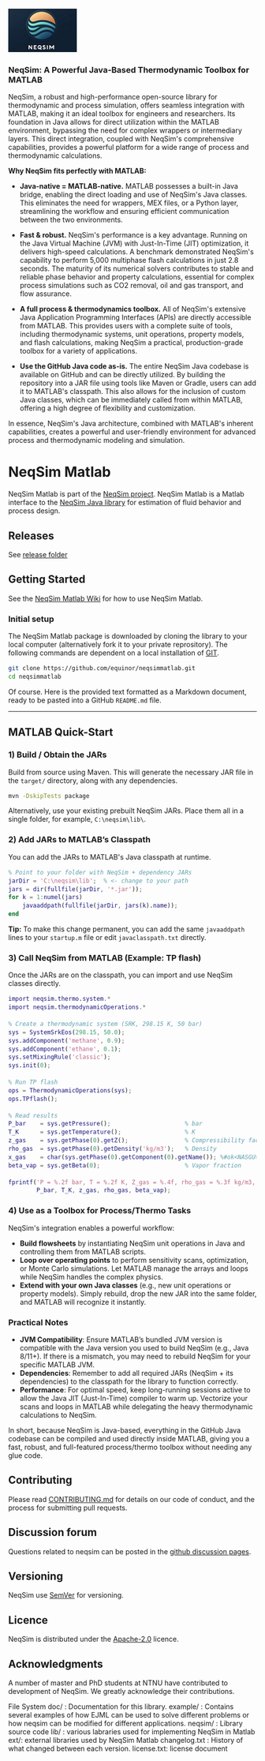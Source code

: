 ![NeqSim Logo](https://github.com/equinor/neqsim/blob/master/docs/wiki/neqsimlogocircleflatsmall.png)

### NeqSim: A Powerful Java-Based Thermodynamic Toolbox for MATLAB

NeqSim, a robust and high-performance open-source library for thermodynamic and process simulation, offers seamless integration with MATLAB, making it an ideal toolbox for engineers and researchers. Its foundation in Java allows for direct utilization within the MATLAB environment, bypassing the need for complex wrappers or intermediary layers. This direct integration, coupled with NeqSim's comprehensive capabilities, provides a powerful platform for a wide range of process and thermodynamic calculations.

**Why NeqSim fits perfectly with MATLAB:**

*   **Java-native = MATLAB-native.** MATLAB possesses a built-in Java bridge, enabling the direct loading and use of NeqSim's Java classes. This eliminates the need for wrappers, MEX files, or a Python layer, streamlining the workflow and ensuring efficient communication between the two environments.

*   **Fast & robust.** NeqSim's performance is a key advantage. Running on the Java Virtual Machine (JVM) with Just-In-Time (JIT) optimization, it delivers high-speed calculations. A benchmark demonstrated NeqSim's capability to perform 5,000 multiphase flash calculations in just 2.8 seconds. The maturity of its numerical solvers contributes to stable and reliable phase behavior and property calculations, essential for complex process simulations such as CO2 removal, oil and gas transport, and flow assurance.

*   **A full process & thermodynamics toolbox.** All of NeqSim's extensive Java Application Programming Interfaces (APIs) are directly accessible from MATLAB. This provides users with a complete suite of tools, including thermodynamic systems, unit operations, property models, and flash calculations, making NeqSim a practical, production-grade toolbox for a variety of applications.

*   **Use the GitHub Java code as-is.** The entire NeqSim Java codebase is available on GitHub and can be directly utilized. By building the repository into a JAR file using tools like Maven or Gradle, users can add it to MATLAB's classpath. This also allows for the inclusion of custom Java classes, which can be immediately called from within MATLAB, offering a high degree of flexibility and customization.

In essence, NeqSim's Java architecture, combined with MATLAB's inherent capabilities, creates a powerful and user-friendly environment for advanced process and thermodynamic modeling and simulation.

# NeqSim Matlab
NeqSim Matlab is part of the [NeqSim project](https://equinor.github.io/neqsimhome/). NeqSim Matlab is a Matlab interface to the [NeqSim Java library](https://github.com/equinor/neqsim) for estimation of fluid behavior and process design.

## Releases
See [release folder](https://github.com/equinor/neqsimmatlab/releases)

## Getting Started
See the [NeqSim Matlab Wiki](https://github.com/equinor/neqsimmatlab/wiki) for how to use NeqSim Matlab.


### Initial setup
The NeqSim Matlab package is downloaded by cloning the library to your local computer (alternatively fork it to your private reprository). The following commands are dependent on a local installation of [GIT](https://git-scm.com/). 

```bash
git clone https://github.com/equinor/neqsimmatlab.git
cd neqsimmatlab
```

Of course. Here is the provided text formatted as a Markdown document, ready to be pasted into a GitHub `README.md` file.

---

## MATLAB Quick-Start

### 1) Build / Obtain the JARs

Build from source using Maven. This will generate the necessary JAR file in the `target/` directory, along with any dependencies.

```sh
mvn -DskipTests package
```
Alternatively, use your existing prebuilt NeqSim JARs. Place them all in a single folder, for example, `C:\neqsim\lib\`.

### 2) Add JARs to MATLAB’s Classpath

You can add the JARs to MATLAB's Java classpath at runtime.

```matlab
% Point to your folder with NeqSim + dependency JARs
jarDir = 'C:\neqsim\lib';  % <- change to your path
jars = dir(fullfile(jarDir, '*.jar'));
for k = 1:numel(jars)
    javaaddpath(fullfile(jarDir, jars(k).name));
end
```

**Tip:** To make this change permanent, you can add the same `javaaddpath` lines to your `startup.m` file or edit `javaclasspath.txt` directly.

### 3) Call NeqSim from MATLAB (Example: TP flash)

Once the JARs are on the classpath, you can import and use NeqSim classes directly.

```matlab
import neqsim.thermo.system.*
import neqsim.thermodynamicOperations.*

% Create a thermodynamic system (SRK, 298.15 K, 50 bar)
sys = SystemSrkEos(298.15, 50.0);
sys.addComponent('methane', 0.9);
sys.addComponent('ethane', 0.1);
sys.setMixingRule('classic');
sys.init(0);

% Run TP flash
ops = ThermodynamicOperations(sys);
ops.TPflash();

% Read results
P_bar    = sys.getPressure();                     % bar
T_K      = sys.getTemperature();                  % K
z_gas    = sys.getPhase(0).getZ();                % Compressibility factor
rho_gas  = sys.getPhase(0).getDensity('kg/m3');   % Density
x_gas    = char(sys.getPhase(0).getComponent(0).getName()); %#ok<NASGU>
beta_vap = sys.getBeta(0);                        % Vapor fraction

fprintf('P = %.2f bar, T = %.2f K, Z_gas = %.4f, rho_gas = %.3f kg/m3, beta_vap = %.3f\n', ...
        P_bar, T_K, z_gas, rho_gas, beta_vap);
```

### 4) Use as a Toolbox for Process/Thermo Tasks

NeqSim's integration enables a powerful workflow:

*   **Build flowsheets** by instantiating NeqSim unit operations in Java and controlling them from MATLAB scripts.
*   **Loop over operating points** to perform sensitivity scans, optimization, or Monte Carlo simulations. Let MATLAB manage the arrays and loops while NeqSim handles the complex physics.
*   **Extend with your own Java classes** (e.g., new unit operations or property models). Simply rebuild, drop the new JAR into the same folder, and MATLAB will recognize it instantly.

### Practical Notes

*   **JVM Compatibility**: Ensure MATLAB’s bundled JVM version is compatible with the Java version you used to build NeqSim (e.g., Java 8/11+). If there is a mismatch, you may need to rebuild NeqSim for your specific MATLAB JVM.
*   **Dependencies**: Remember to add all required JARs (NeqSim + its dependencies) to the classpath for the library to function correctly.
*   **Performance**: For optimal speed, keep long-running sessions active to allow the Java JIT (Just-In-Time) compiler to warm up. Vectorize your scans and loops in MATLAB while delegating the heavy thermodynamic calculations to NeqSim.

In short, because NeqSim is Java-based, everything in the GitHub Java codebase can be compiled and used directly inside MATLAB, giving you a fast, robust, and full-featured process/thermo toolbox without needing any glue code.

## Contributing
Please read [CONTRIBUTING.md](CONTRIBUTING.md) for details on our code of conduct, and the process for submitting pull requests.

## Discussion forum
Questions related to neqsim can be posted in the [github discussion pages](https://github.com/equinor/neqsim/discussions).

## Versioning
NeqSim use [SemVer](https://semver.org/) for versioning.

## Licence
NeqSim is distributed under the [Apache-2.0](https://github.com/equinor/neqsimsource/blob/master/LICENSE) licence.

## Acknowledgments
A number of master and PhD students at NTNU have contributed to development of NeqSim. We greatly acknowledge their contributions.


File System
doc/ : Documentation for this library.
example/ : Contains several examples of how EJML can be used to solve different problems or how neqsim can be modified for different applications.
neqsim/ : Library source code
lib/ : various labraries used for implementing NeqSim in Matlab
ext/: external libraries used by NeqSim Matlab
changelog.txt : History of what changed between each version.
license.txt: license document
